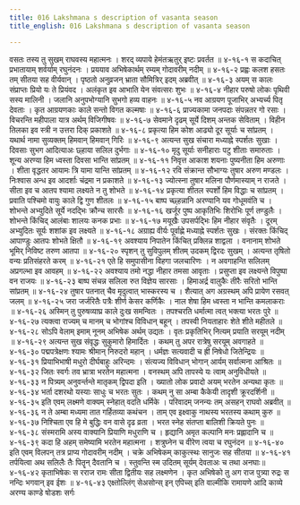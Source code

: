 ```yaml
---
title: 016 Lakshmana s description of vasanta season
title_english: 016 Lakshmana s description of vasanta season

---
```

<div class="audioEmbed"  caption="श्रीराम-हरिसीताराममूर्ति-घनपाठिभ्यां वचनम्" src="https://archive.org/download/Ramayana-recitation-Sriram-harisItArAmamUrti-Ghanapaati-v2/Kanda_3/Kanda_3_ARK-016-Hemantharthu_Varnanam.mp3"></div>
वसतः तस्य तु सुखम् राघवस्य महात्मनः ।  
शरद् व्यपाये हेमंतऋतुर् इष्टः प्रवर्तत ॥ ४-१६-१  
स कदाचित् प्रभातायाम् शर्वर्याम् रघुनंदनः ।  
प्रययाव अभिषेकार्थम् रम्यम् गोदावरीम् नदीम् ॥ ४-१६-२  
प्रह्वः कलश हसतः तम् सीतया सह वीर्यवान् ।  
पृष्ठतो अनुव्रजन् भ्राता सौमित्रिर् इदम् अब्रवीत् ॥ ४-१६-३  
अयम् स कालः संप्राप्तः प्रियो यः ते प्रियंवद ।  
अलंकृत इव आभाति येन संवत्सरः शुभः ॥ ४-१६-४  
नीहार परुषो लोकः पृथिवी सस्य मालिनी ।  
जलानि अनुपभोग्यानि सुभगो हव्य वाहनः ॥ ४-१६-५  
नव आग्रयण पूजाभिर् अभ्यर्च्य पितृ देवताः ।  
कृत आग्रयणकाः काले सन्तो विगत कल्मषाः ॥ ४-१६-६  
प्राज्यकामा जनपदाः संपन्नतर गो रसाः ।  
विचरन्ति महीपाला यात्र अर्थम् विजिगीषवः ॥ ४-१६-७  
सेवमाने दृढम् सूर्ये दिशम् अन्तक सेविताम् ।  
विहीन तिलका इव स्त्री न उत्तरा दिक् प्रकाशते ॥ ४-१६-८  
प्रकृत्या हिम कोश आढ्यो दूर सूर्याः च सांप्रतम् ।  
यथार्थ नामा सुव्यक्तम् हिमवान् हिमवान् गिरिः ॥ ४-१६-९  
अत्यन्त सुख संचारा मध्याह्ने स्पर्शतः सुखाः ।  
दिवसाः सुभग आदित्याअः छ्हाया सलिल दुर्भगाः ॥ ४-१६-१०  
मृदु सूर्याः सनीहाराः पटु शीताः समारुताः ।  
शून्य अरण्या हिम ध्वस्ता दिवसा भान्ति सांप्रतम् ॥ ४-१६-११  
निवृत्त आकाश शयनाः पुष्यनीता हिम अरुणाः ।  
शीता वृद्धतर आयामः त्रि यामा यान्ति सांप्रतम् ॥ ४-१६-१२  
रवि संक्रान्त सौभाग्यः तुषार अरुण मण्डलः ।  
निःश्वास अन्ध इव आदर्शाः चंद्रमा न प्रकाशते ॥ ४-१६-१३  
ज्योत्स्ना तुषार मलिना पौर्णमास्याम् न राजते ।  
सीता इव च आतप श्यामा लक्ष्यते न तु शोभते ॥ ४-१६-१४  
प्रकृत्या शीतल स्पर्शो हिम विद्धाः च सांप्रतम् ।  
प्रवाति पश्चिमो वायुः काले द्वि गुण शीतलः ॥ ४-१६-१५  
बाष्प च्छ्हन्नानि अरण्यानि यव गोधूमवंति च ।  
शोभन्ते अभ्युदिते सूर्ये नदद्भिः क्रौन्च सारसैः ॥ ४-१६-१६  
खर्जूर पुष्प आकृतिभिः शिरोभिः पूर्ण तण्डुलैः ।  
शोभन्ते किंचिद् आलंबाः शालयः कनक प्रभाः ॥ ४-१६-१७  
मयूखैः उपसर्पद्भिः हिम नीहार संवृतैः ।  
दूरम् अभ्युदितः सूर्यः शशांक इव लक्ष्यते ॥ ४-१६-१८  
अग्राह्य वीर्यः पूर्वाह्णे मध्याह्ने स्पर्शतः सुखः ।  
संरक्तः किंचिद् आपाण्डुः आतपः शोभते क्षितौ ॥ ४-१६-१९  
अवश्याय निपातेन किंचित् प्रक्लिन्न शाद्वला ।  
वनानाम् शोभते भूमिर् निविष्ट तरुण आतपा ॥ ४-१६-२०  
स्पृशन् तु सुविपुलम् शीतम् उदकम् द्विरदः सुखम् ।  
अत्यन्त तृषितो वन्यः प्रतिसंहरते करम् ॥ ४-१६-२१  
एते हि समुपासीना विहगा जलचारिणः ।  
न अवगाहन्ति सलिलम् अप्रगल्भा इव आवहम् ॥ ४-१६-२२  
अवश्याय तमो नद्धा नीहार तमसा आवृताः ।  
प्रसुप्ता इव लक्ष्यन्ते विपुष्पा वन राजयः ॥ ४-१६-२३  
बाष्प संचन्न सलिला रुत विज्ञेय सारसाः ।  
हिमाअर्द्र वालुकैः तीरैः सरितो भान्ति सांप्रतम् ॥ ४-१६-२४  
तुषार पतनात् चैव मृदुत्वात् भास्करस्य च ।  
शैत्यात् अग अग्रस्थम् अपि प्रायेण रसवत् जलम् ॥ ४-१६-२५  
जरा जर्जरितैः पत्रैः शीर्ण केसर कर्णिकैः ।  
नाल शेषा हिम ध्वस्ता न भान्ति कमलाकराः ॥ ४-१६-२६  
अस्मिन् तु पुरुषव्याघ्र काले दुःख समन्वितः ।  
तपश्चरति धर्मात्मा त्वत् भक्त्या भरतः पुरे ॥ ४-१६-२७  
त्यक्त्वा राज्यम् च मानम् च भोगांश्च विविधान् बहून् ।  
तपस्वी नियताहारः शेते शीते महीतले ॥ ४-१६-२८  
सोऽपि वेलाम् इमाम् नूनम् अभिषेक अर्थम् उद्यतः ।  
वृतः प्रकृतिभिर् नित्यम् प्रयाति सरयूम् नदीम् ॥ ४-१६-२९  
अत्यन्त सुख संवृद्धः सुकुमारो हिमार्दितः ।  
कथम् तु अपर रात्रेषु सरयूम् अवगाहते ॥ ४-१६-३०  
पद्मपत्रेक्षणः श्यामः श्रीमान् निरुदरो महान् ।  
धर्मज्ञः सत्यवादी च ह्री निषेधो जितेन्द्रियः ॥ ४-१६-३१  
प्रियाभिभाषी मधुरो दीर्घबाहुः अरिन्दमः ।  
संत्यज्य विविधान् भोगान् आर्यम् सर्वात्मना आश्रितः ॥ ४-१६-३२  
जितः स्वर्गः तव भ्रात्रा भरतेन महात्मना ।  
वनस्थम् अपि तापस्ये यः त्वाम् अनुविधीयते ॥ ४-१६-३३  
न पित्र्यम् अनुवर्न्तन्ते मातृकम् द्विपदा इति ।  
ख्यातो लोक प्रवादो अयम् भरतेन अन्यथा कृतः ॥ ४-१६-३४  
भर्ता दशरथो यस्याः साधुः च भरतः सुतः ।  
कथम् नु सा अम्बा कैकेयी तादृशी क्रूरदर्शिनी ॥ ४-१६-३५  
इति एवम् लक्ष्मणे वाक्यम् स्नेहात् वदति धर्मिके ।  
परिवादम् जनन्यः तम् असहन् राघवो अब्रवीत् ॥ ४-१६-३६  
न ते अम्बा मध्यमा तात गर्हितव्या कथंचन ।  
ताम् एव इक्ष्वाकु नाथस्य भरतस्य कथाम् कुरु ॥ ४-१६-३७  
निश्चिता एव हि मे बुद्धिः वन वासे दृढ व्रता ।  
भरत स्नेह संतप्ता बालिशी क्रियते पुनः ॥ ४-१६-३८  
संस्मरामि अस्य वाक्यानि प्रियाणि मधुराणि च ।  
हृद्यानि अमृत कल्पानि मनः प्रह्लादानि च ॥ ४-१६-३९  
कदा हि अहम् समेष्यामि भरतेन महात्मना ।  
शत्रुघ्नेन च वीरेण त्वया च रघुनंदन ॥ ४-१६-४०  
इति एवम् विलपन् तत्र प्राप्य गोदावरीम् नदीम् ।  
चक्रे अभिषेकम् काकुत्स्थः सानुजः सह सीतया ॥ ४-१६-४१  
तर्पयित्वा अथ सलिलैः तैः पितॄन् दैवतानि च ।  
स्तुवन्ति स्म उदितम् सूर्यम् देवताअः च तथा अनघाः॥ ४-१६-४२  
कृताभिषेकः स रराज रामः  
सीता द्वितीयः सह लक्ष्मणेन ।  
कृत अभिषेको तु अग राज पुत्र्या  
रुद्रः स नन्दिः भगवान् इव ईशः ॥ ४-१६-४३  
एक्ष्तोल्लिंग् सेअसोन्स् इन् एपिच्स्  
इति वाल्मीकि रामायणे आदि काव्ये अरण्य काण्डे षोडशः सर्गः